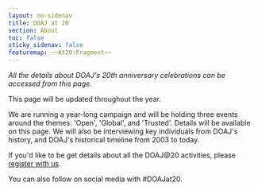 ```yaml
---
layout: no-sidenav
title: DOAJ at 20
section: About
toc: false
sticky_sidenav: false
featuremap: ~~At20:Fragment~~
---
```


*All the details about DOAJ's 20th anniversary celebrations can be accessed from this page.*

This page will be updated throughout the year.

We are running a year-long campaign and will be holding three events around the themes: 'Open', 'Global', and 'Trusted'. Details will be available on this page. We will also be interviewing key individuals from DOAJ's history, and DOAJ's historical timeline from 2003 to today. 

If you'd like to be get details about all the DOAJ@20 activities, please [register with us](https://forms.reform.app/S49aj6/DOAJat20/257xim).

You can also follow on social media with #DOAJat20.
